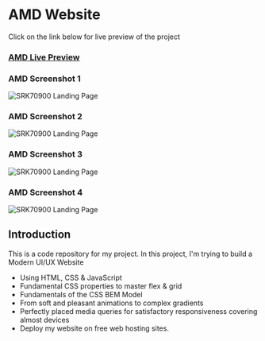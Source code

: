 # AMD Website

Click on the link below for live preview of the project
### [AMD Live Preview](https://srk70900flexbox.netlify.app/)

### AMD Screenshot 1
![SRK70900 Landing Page](https://github.com/SRK70900/HTMLCSSFlexBox/blob/master/Screenshot%20(4).png)

### AMD Screenshot 2
![SRK70900 Landing Page](https://github.com/SRK70900/HTMLCSSFlexBox/blob/master/Screenshot%20(5).png)

### AMD Screenshot 3
![SRK70900 Landing Page](https://github.com/SRK70900/HTMLCSSFlexBox/blob/master/Screenshot%20(6).png)

### AMD Screenshot 4
![SRK70900 Landing Page](https://github.com/SRK70900/HTMLCSSFlexBox/blob/master/Screenshot%20(7).png)

## Introduction

This is a code repository for my project. In this project, I'm trying to build a Modern UI/UX Website

- Using HTML, CSS & JavaScript
- Fundamental CSS properties to master flex & grid
- Fundamentals of the CSS BEM Model
- From soft and pleasant animations to complex gradients
- Perfectly placed media queries for satisfactory responsiveness covering almost devices
- Deploy my website on free web hosting sites.
